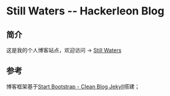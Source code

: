 # Still Waters -- Hackerleon Blog

## 简介

这是我的个人博客站点，欢迎访问 -> [Still Waters](https://stillwaters.top/)

## 参考

博客框架基于[Start Bootstrap - Clean Blog Jekyll](https://startbootstrap.com/themes/clean-blog-jekyll/)搭建；
